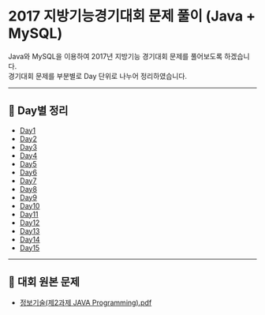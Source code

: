 # 2017 지방기능경기대회 문제 풀이 (Java + MySQL)

Java와 MySQL을 이용하여 2017년 지방기능 경기대회 문제를 풀어보도록 하겠습니다.  
경기대회 문제를 부분별로 Day 단위로 나누어 정리하였습니다.  

---

## 📂 Day별 정리
- [Day1](Day1/Day1.md)
- [Day2](Day2/Day2.md)
- [Day3](Day3/Day3.md)
- [Day4](Day4/Day4.md)
- [Day5](Day5/Day5.md)
- [Day6](Day6/Day6.md)
- [Day7](Day7/Day7.md)
- [Day8](Day8/Day8.md)
- [Day9](Day9/Day9.md)
- [Day10](Day10/Day10.md)
- [Day11](Day11/Day11.md)
- [Day12](Day12/Day12.md)
- [Day13](Day13/Day13.md)
- [Day14](Day14/Day14.md)
- [Day15](Day15/Day15.md)

---

## 📑 대회 원본 문제
- [정보기술(제2과제 JAVA Programming).pdf](정보기술(제2과제%20JAVA%20Programming).pdf)
